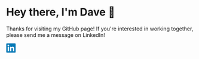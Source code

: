 # Hey there, I'm Dave 👋

Thanks for visiting my GitHub page! If you're interested in working together, please send me a message on LinkedIn!

<a href="https://www.linkedin.com/in/heracliteanflux/">
  <img alt="Dave Friedman | LinkedIn" width="25px" src="linkedin.svg"/>
</a>

<!-- <img width="500px" src="color.jpg"/> -->
